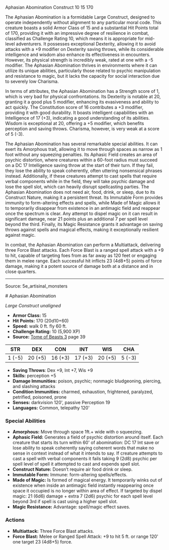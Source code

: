 <MonsterName/>Aphasian Abomination</MonsterName>
<CreatureType/>Construct</CreatureType>
<CR/>10</CR>
<AC/>15</AC>
<HP/>170</HP>
<summary>The Aphasian Abomination is a formidable Large Construct, designed to operate independently without alignment to any particular moral code. This creature boasts a solid Armor Class of 15 and a substantial Hit Points total of 170, providing it with an impressive degree of resilience in combat, classified as Challenge Rating 10, which means it is appropriate for mid-level adventurers. It possesses exceptional Dexterity, allowing it to avoid attacks with a +9 modifier on Dexterity saving throws, while its considerable intelligence and wisdom also enhance its effectiveness in encounters. However, its physical strength is incredibly weak, rated at one with a -5 modifier. The Aphasian Abomination thrives in environments where it can utilize its unique abilities, particularly those related to psychic manipulation and resistance to magic, but it lacks the capacity for social interaction due to severely low Charisma.</summary>

<detail>

In terms of attributes, the Aphasian Abomination has a Strength score of 1, which is very bad for physical confrontations. Its Dexterity is notable at 20, granting it a good plus 5 modifier, enhancing its evasiveness and ability to act quickly. The Constitution score of 16 contributes a +3 modifier, providing it with good durability. It boasts intelligent capabilities with an Intelligence of 17 (+3), indicating a good understanding of its abilities. Wisdom is exceptional at 20, offering a +5 modifier, which benefits perception and saving throws. Charisma, however, is very weak at a score of 5 (-3).

The Aphasian Abomination has several remarkable special abilities. It can exert its Amorphous trait, allowing it to move through spaces as narrow as 1 foot without any squeezing penalties. Its Aphasic Field creates an area of psychic distortion, where creatures within a 60-foot radius must succeed on a DC 17 Intelligence saving throw at the start of their turn. If they fail, they lose the ability to speak coherently, often uttering nonsensical phrases instead. Additionally, if these creatures attempt to cast spells that require verbal components while in the field, they will take psychic damage and lose the spell slot, which can heavily disrupt spellcasting parties. The Aphasian Abomination does not need air, food, drink, or sleep, due to its Construct Nature, making it a persistent threat. Its Immutable Form provides immunity to form-altering effects and spells, while Made of Magic allows it to temporarily disappear from existence in an antimagic field and reappear once the spectrum is clear. Any attempt to dispel magic on it can result in significant damage, near 21 points plus an additional 7 per spell level beyond the third. Finally, its Magic Resistance grants it advantage on saving throws against spells and magical effects, making it exceptionally resilient against magic.

In combat, the Aphasian Abomination can perform a Multiattack, delivering three Force Blast attacks. Each Force Blast is a ranged spell attack with a +9 to hit, capable of targeting foes from as far away as 120 feet or engaging them in melee range. Each successful hit inflicts 23 (4d8+5) points of force damage, making it a potent source of damage both at a distance and in close quarters.</detail>



---

Source: 5e_artisinal_monsters

<statblock>
# Aphasian Abomination

*Large* *Construct* *unaligned*

- **Armor Class:** 15
- **Hit Points:** 170 (20d10+60)
- **Speed:** walk 0 ft. fly 60 ft.
- **Challenge Rating:** 10 (5,900 XP)
- **Source:** [Tome of Beasts 3](https://koboldpress.com/kpstore/product/tome-of-beasts-3-for-5th-edition/) page 39

| STR | DEX | CON | INT | WIS | CHA |
| --- | --- | --- | --- | --- | --- |
| 1 (-5) | 20 (+5) | 16 (+3) | 17 (+3) | 20 (+5) | 5 (-3) |

- **Saving Throws**: Dex +9, Int +7, Wis +9
- **Skills:** perception +5
- **Damage Immunities:** poison, psychic; nonmagic bludgeoning, piercing, and slashing attacks
- **Condition Immunities:** charmed, exhaustion, frightened, paralyzed, petrified, poisoned, prone
- **Senses:** darkvision 120', passive Perception 19
- **Languages:** Common, telepathy 120'

### Special Abilities

- **Amorphous:** Move through space 1ft.+ wide with o squeezing.
- **Aphasic Field:** Generates a field of psychic distortion around itself. Each creature that starts its turn within 60' of abomination: DC 17 Int save or lose ability to speak coherently saying coherent words that make no sense in context instead of what it intends to say. If creature attempts to cast a spell with verbal components it fails taking 9 (2d8) psychic per spell level of spell it attempted to cast and expends spell slot.
- **Construct Nature:** Doesn’t require air food drink or sleep.
- **Immutable Form:** Immune: form-altering spells/effects.
- **Made of Magic:** Is formed of magical energy. It temporarily winks out of existence when inside an antimagic field instantly reappearing once space it occupied is no longer within area of effect. If targeted by dispel magic: 21 (6d6) damage + extra 7 (2d6) psychic for each spell level beyond 3rd if spell is cast using a higher spell slot.
- **Magic Resistance:** Advantage: spell/magic effect saves.

### Actions

- **Multiattack:** Three Force Blast attacks.
- **Force Blast:** Melee or Ranged Spell Attack: +9 to hit 5 ft. or range 120' one target 23 (4d8+5) force.


</statblock>



